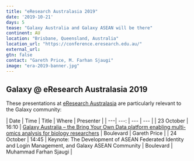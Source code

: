 ```yaml
---
title: "eResearch Australasia 2019"
date: '2019-10-21'
days: 5
tease: "Galaxy Australia and Galaxy ASEAN will be there"
continent: AU
location: "Brisbane, Queensland, Australia"
location_url: "https://conference.eresearch.edu.au/"
external_url:
gtn: false
contact: "Gareth Price, M. Farhan Sjaugi"
image: "era-2019-banner.jpg"
---
```


## Galaxy @ eResearch Australasia 2019

These presentations at [eResearch Australasia](https://conference.eresearch.edu.au/) are particularly relevant to the Galaxy community:

| Date | Time | Title | Where | Presenter |
| ---| ---: | --- | --- |
| 23 October | 16:10 | [Galaxy Australia – the Bring Your Own Data platform enabling multi-omics analysis for biology researchers](https://conference.eresearch.edu.au/wp-content/uploads/2019/08/2019_eResearch_96_Galaxy-Australia-%E2%80%93-the-Bring-Your-Own-Data-platform.pdf) | Boulevard | Gareth Price |
| 24 October | 14:45 | Keynote: The Development of ASEAN Federated Identity and Login Management, and Galaxy ASEAN Community | Boulevard | Muhammad Farhan Sjaugi |

